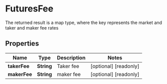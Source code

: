 
# FuturesFee

The returned result is a map type, where the key represents the market and taker and maker fee rates

## Properties

Name | Type | Description | Notes
------------ | ------------- | ------------- | -------------
**takerFee** | **String** | Taker fee |  [optional] [readonly]
**makerFee** | **String** | maker fee |  [optional] [readonly]

